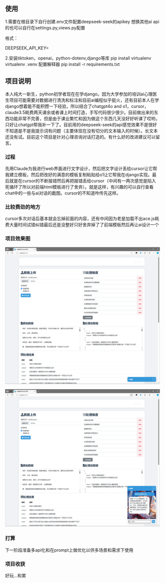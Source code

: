 
## 使用
1.需要在根目录下自行创建.env文件配置deepseek-seek的apikey
想换其他ai api的也可以自行在settings.py,views.py配置

格式：

DEEPSEEK_API_KEY=

2.安装tiktoken，openai，python-dotenv,django等库
pip install virtualenv
virtualenv .venv
配置解释器
pip install -r requirements.txt

## 项目说明
本人纯大一新生，python初学者现在在学django。因为大学参加的培训ai心理医生项目可能需要对数据进行清洗和标注和目前ai编程似乎挺火，还有目前本人在学django想着能不能积攒一下经验，所以结合了chatgpt4o and o1，cursor，claude3.5耗费两天课余或者课上时间打造，手写代码很少很少。目前做出来的东西功能非常不完善，但是由于课业繁忙和因为做这个东西几天没好好听课了哎哟，只好让chatgpt帮我补一下了。目前用的deepseek-seek的api感觉效果不是很好不知道是不是我提示词有问题（主要体现在没有切分的文本输入的时候）。长文本还没有试。目前这个项目是针对心理咨询对话打造的。有什么好的改进建议可以留言。


### 过程

先用Claude为我进行web界面进行文字设计，然后把文字设计丢给cursor让它帮我建立模板，然后把改好的满意的模板复制粘贴给o1让它帮我在django实现。最后就是在cursor的不断报错然后再把报错丢给cursor（中间有一两次感觉是陷入死循环了所以对前端html模板进行了舍弃）。就是这样，有兴趣的可以自行查看chat中的一些与ai对话的截图。cursor的不知道咋传先这样。



### 比较费劲的地方
cursor多次对话后基本就会忘掉前面的内容，还有中间因为老是加载不出ace.js耗费大量时间试错纠错最后还是没整好只好舍弃掉了了前端模板然后再让ai设计一个


### 项目效果图

![image](https://github.com/fangguen/ai_cleaning_and_labeling_web-test/blob/master/chat/20241023205912.png)

![image](https://github.com/fangguen/ai_cleaning_and_labeling_web-test/blob/master/chat/20241023205959.png)

### 打算
下一阶段准备多api化和在prompt上做优化以供多场景和需求下使用

### 项目收获
好玩...和累




